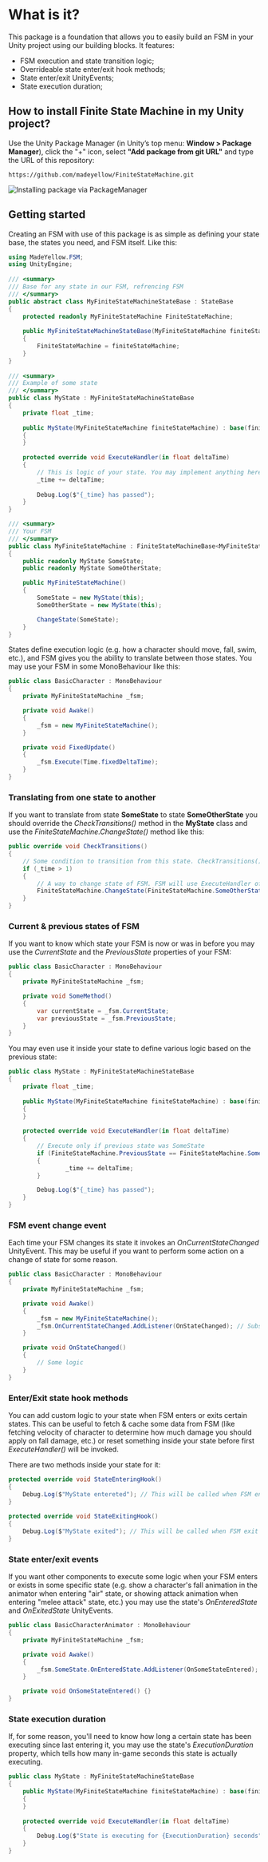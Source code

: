 # What is it?

This package is a foundation that allows you to easily build an FSM in your Unity project using our building blocks. It features:

* FSM execution and state transition logic;
* Overrideable state enter/exit hook methods;
* State enter/exit UnityEvents;
* State execution duration; 

## How to install Finite State Machine in my Unity project?

Use the Unity Package Manager (in Unity’s top menu: **Window > Package Manager**), click the "+" icon, select **"Add package from git URL"** and type the URL of this repository:

```
https://github.com/madeyellow/FiniteStateMachine.git
```

![Installing package via PackageManager](https://unitology.ru/wp-content/webp-express/webp-images/uploads/image-5.png.webp)

## Getting started

Creating an FSM with use of this package is as simple as defining your state base, the states you need, and FSM itself. Like this:

```csharp
using MadeYellow.FSM;
using UnityEngine;
 
/// <summary>
/// Base for any state in our FSM, refrencing FSM
/// </summary>
public abstract class MyFiniteStateMachineStateBase : StateBase
{
    protected readonly MyFiniteStateMachine FiniteStateMachine;
 
    public MyFiniteStateMachineStateBase(MyFiniteStateMachine finiteStateMachine)
    {
        FiniteStateMachine = finiteStateMachine;
    }
}
 
/// <summary>
/// Example of some state
/// </summary>
public class MyState : MyFiniteStateMachineStateBase
{
    private float _time;
 
    public MyState(MyFiniteStateMachine finiteStateMachine) : base(finiteStateMachine)
    {
    }
 
    protected override void ExecuteHandler(in float deltaTime)
    {
        // This is logic of your state. You may implement anything here.
        _time += deltaTime;
 
        Debug.Log($"{_time} has passed");
    }
}

/// <summary>
/// Your FSM
/// </summary>
public class MyFiniteStateMachine : FiniteStateMachineBase<MyFiniteStateMachineStateBase>
{
    public readonly MyState SomeState;
    public readonly MyState SomeOtherState;

    public MyFiniteStateMachine()
    {
        SomeState = new MyState(this);
        SomeOtherState = new MyState(this);

        ChangeState(SomeState);
    }
}
```

States define execution logic (e.g. how a character should move, fall, swim, etc.), and FSM gives you the ability to translate between those states. You may use your FSM in some MonoBehaviour like this:

```csharp
public class BasicCharacter : MonoBehaviour
{
    private MyFiniteStateMachine _fsm;

    private void Awake()
    {
        _fsm = new MyFiniteStateMachine();
    }

    private void FixedUpdate()
    {
        _fsm.Execute(Time.fixedDeltaTime);
    }
}
```

### Translating from one state to another

If you want to translate from state **SomeState** to state **SomeOtherState** you should override the *CheckTransitions()* method in the **MyState** class and use the *FiniteStateMachine.ChangeState()* method like this:

```csharp
public override void CheckTransitions()
{
    // Some condition to transition from this state. CheckTransitions() of CurrentState executes before ExecuteHandler() each time you call Execute() in your FSM
    if (_time > 1)
    {
        // A way to change state of FSM. FSM will use ExecuteHandler of SomeOtherState instead of this state
        FiniteStateMachine.ChangeState(FiniteStateMachine.SomeOtherState);
    }
}
```

### Current & previous states of FSM

If you want to know which state your FSM is now or was in before you may use the *CurrentState* and the *PreviousState* properties of your FSM:

```csharp
public class BasicCharacter : MonoBehaviour
{
    private MyFiniteStateMachine _fsm;

    private void SomeMethod()
    {
        var currentState = _fsm.CurrentState;
        var previousState = _fsm.PreviousState;
    }
}
```

You may even use it inside your state to define various logic based on the previous state:

```csharp
public class MyState : MyFiniteStateMachineStateBase
{
    private float _time;
 
    public MyState(MyFiniteStateMachine finiteStateMachine) : base(finiteStateMachine)
    {
    }
 
    protected override void ExecuteHandler(in float deltaTime)
    {
        // Execute only if previous state was SomeState
        if (FiniteStateMachine.PreviousState == FiniteStateMachine.SomeState)
        {
                _time += deltaTime;
        }

        Debug.Log($"{_time} has passed");
    }
}
```

### FSM event change event

Each time your FSM changes its state it invokes an *OnCurrentStateChanged* UnityEvent. This may be useful if you want to perform some action on a change of state for some reason.

```csharp
public class BasicCharacter : MonoBehaviour
{
    private MyFiniteStateMachine _fsm;

    private void Awake()
    {
        _fsm = new MyFiniteStateMachine();
        _fsm.OnCurrentStateChanged.AddListener(OnStateChanged); // Subscribes to change of state in _fsm
    }

    private void OnStateChanged()
    {
        // Some logic
    }
}
```

### Enter/Exit state hook methods

You can add custom logic to your state when FSM enters or exits certain states. This can be useful to fetch & cache some data from FSM (like fetching velocity of character to determine how much damage you should apply on fall damage, etc.) or reset something inside your state before first *ExecuteHandler()* will be invoked.

There are two methods inside your state for it:

```csharp
protected override void StateEnteringHook()
{
    Debug.Log($"MyState entereted"); // This will be called when FSM enter your state
}
 
protected override void StateExitingHook()
{
    Debug.Log($"MyState exited"); // This will be called when FSM exit your state
}
```

### State enter/exit events

If you want other components to execute some logic when your FSM enters or exists in some specific state (e.g. show a character's fall animation in the animator when entering "air" state, or showing attack animation when entering "melee attack" state, etc.) you may use the state's *OnEnteredState* and *OnExitedState* UnityEvents.

```csharp
public class BasicCharacterAnimator : MonoBehaviour
{
    private MyFiniteStateMachine _fsm;

    private void Awake()
    {
        _fsm.SomeState.OnEnteredState.AddListener(OnSomeStateEntered);
    }

    private void OnSomeStateEntered() {}
}
```

### State execution duration 

If, for some reason, you'll need to know how long a certain state has been executing since last entering it, you may use the state's *ExecutionDuration* property, which tells how many in-game seconds this state is actually executing.

```csharp
public class MyState : MyFiniteStateMachineStateBase
{
    public MyState(MyFiniteStateMachine finiteStateMachine) : base(finiteStateMachine)
    {
    }
 
    protected override void ExecuteHandler(in float deltaTime)
    {
        Debug.Log($"State is executing for {ExecutionDuration} seconds");
    }
}
```
